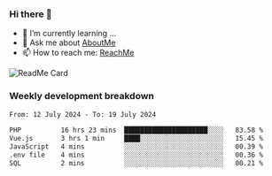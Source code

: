 ### Hi there 👋

- 🌱 I’m currently learning ...
- 💬 Ask me about [AboutMe](https://www.itzcy.com/about)
- 📫 How to reach me: [ReachMe](https://www.itzcy.com/about)

![ReadMe Card](https://github-readme-stats-ten-gilt.vercel.app/api?username=SuperChenYun&show_icons=true&title_color=fff&icon_color=79ff97&text_color=9f9f9f&bg_color=151515&hide_border=true)

### Weekly development breakdown
<!--START_SECTION:waka-->

```txt
From: 12 July 2024 - To: 19 July 2024

PHP          16 hrs 23 mins  █████████████████████░░░░   83.58 %
Vue.js       3 hrs 1 min     ████░░░░░░░░░░░░░░░░░░░░░   15.45 %
JavaScript   4 mins          ░░░░░░░░░░░░░░░░░░░░░░░░░   00.39 %
.env file    4 mins          ░░░░░░░░░░░░░░░░░░░░░░░░░   00.36 %
SQL          2 mins          ░░░░░░░░░░░░░░░░░░░░░░░░░   00.21 %
```

<!--END_SECTION:waka-->
